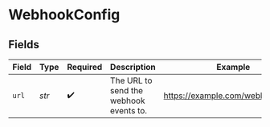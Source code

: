# WebhookConfig


## Fields

| Field                                  | Type                                   | Required                               | Description                            | Example                                |
| -------------------------------------- | -------------------------------------- | -------------------------------------- | -------------------------------------- | -------------------------------------- |
| `url`                                  | *str*                                  | :heavy_check_mark:                     | The URL to send the webhook events to. | https://example.com/webhooks/user      |